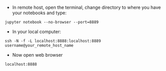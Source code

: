 + In remote host, open the terminal, change directory to where you have your notebooks and type:
```
jupyter notebook --no-browser --port=8889
```

+ In your local computer:

```
ssh -N -f -L localhost:8888:localhost:8889 username@your_remote_host_name
```
+ Now open web browser 
```
localhost:8888
```

